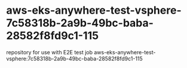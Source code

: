 # aws-eks-anywhere-test-vsphere-7c58318b-2a9b-49bc-baba-28582f8fd9c1-115
repository for use with E2E test job aws-eks-anywhere-test-vsphere:7c58318b-2a9b-49bc-baba-28582f8fd9c1-115
